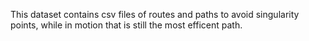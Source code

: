 This dataset contains csv files of routes and paths to avoid singularity points, while in motion that is still the most efficent path.
